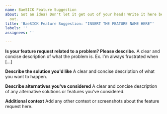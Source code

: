 ```yaml
---
name: BaeSICK Feature Suggestion
about: Got an idea? Don't let it get out of your head! Write it here before it pops
  out.
title: 'BaeSICK Feature Suggestion: "INSERT THE FEATURE NAME HERE"'
labels: ''
assignees: ''

---
```


**Is your feature request related to a problem? Please describe.**
A clear and concise description of what the problem is. Ex. I'm always frustrated when [...]

**Describe the solution you'd like**
A clear and concise description of what you want to happen.

**Describe alternatives you've considered**
A clear and concise description of any alternative solutions or features you've considered.

**Additional context**
Add any other context or screenshots about the feature request here.

